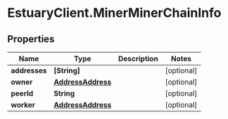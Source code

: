 # EstuaryClient.MinerMinerChainInfo

## Properties
Name | Type | Description | Notes
------------ | ------------- | ------------- | -------------
**addresses** | **[String]** |  | [optional] 
**owner** | [**AddressAddress**](AddressAddress.md) |  | [optional] 
**peerId** | **String** |  | [optional] 
**worker** | [**AddressAddress**](AddressAddress.md) |  | [optional] 
